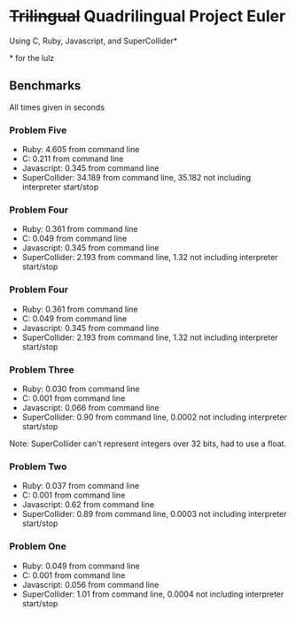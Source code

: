 # ~~Trilingual~~ Quadrilingual Project Euler

Using C, Ruby, Javascript, and SuperCollider*

\* for the lulz

## Benchmarks

All times given in seconds

### Problem Five
* Ruby: 4.605 from command line
* C: 0.211 from command line
* Javascript: 0.345 from command line
* SuperCollider: 34.189 from command line, 35.182 not including
  interpreter start/stop

### Problem Four
* Ruby: 0.361 from command line
* C: 0.049 from command line
* Javascript: 0.345 from command line
* SuperCollider: 2.193 from command line, 1.32 not including
  interpreter start/stop

### Problem Four
* Ruby: 0.361 from command line
* C: 0.049 from command line
* Javascript: 0.345 from command line
* SuperCollider: 2.193 from command line, 1.32 not including
  interpreter start/stop

### Problem Three
* Ruby: 0.030 from command line
* C: 0.001 from command line
* Javascript: 0.066 from command line
* SuperCollider: 0.90 from command line, 0.0002 not including
  interpreter start/stop

Note: SuperCollider can't represent integers over 32 bits, had to use
a float.

### Problem Two
* Ruby: 0.037 from command line
* C: 0.001 from command line
* Javascript: 0.62 from command line
* SuperCollider: 0.89 from command line, 0.0003 not including
  interpreter start/stop

### Problem One
* Ruby: 0.049 from command line
* C: 0.001 from command line
* Javascript: 0.056 from command line
* SuperCollider: 1.01 from command line, 0.0004 not including
  interpreter start/stop
